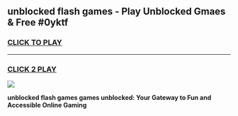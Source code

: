 
## unblocked flash games - Play Unblocked Gmaes & Free #0yktf
<h3>
<a href="https://news.freeplayer.one?title=unblocked_flash_games&ref=03M">CLICK TO PLAY</a></h3>
<hr>

<h3>
<a href="https://news.freeplayer.one?title=unblocked_flash_games&ref=03M">CLICK 2 PLAY</a>
  
</h3>

<a href="https://news.freeplayer.one?title=unblocked_flash_games&ref=03M"><img src="https://clearcache.store/games.png"></a>


**unblocked flash games games unblocked: Your Gateway to Fun and Accessible Online Gaming**
